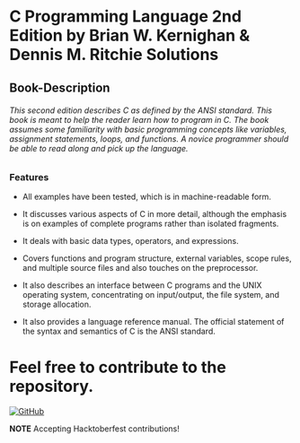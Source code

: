 # C Programming Language 2nd Edition by Brian W. Kernighan & Dennis M. Ritchie Solutions

## Book-Description

###### This second edition describes C as defined by the ANSI standard. This book is meant to help the reader learn how to program in C. The book assumes some familiarity with basic programming concepts like variables, assignment statements, loops, and functions. A novice programmer should be able to read along and pick up the language.

 
 ### Features


- All examples have been tested, which is in machine-readable form.

- It discusses various aspects of C in more detail, although the emphasis is on examples of complete programs rather than isolated fragments.

- It deals with basic data types, operators, and expressions.

- Covers functions and program structure, external variables, scope rules, and multiple source files and also touches on the preprocessor.

- It also describes an interface between C programs and the UNIX operating system, concentrating on input/output, the file system, and storage allocation.

- It also provides a language reference manual. The official statement of the syntax and semantics of C is the ANSI standard.


# Feel free to contribute to the repository.


[![GitHub](https://img.shields.io/github/license/mashape/apistatus.svg?style=for-the-badge)](https://github.com/Verkiya/Dennis-Ritchie-C-Solutions)

**NOTE** 
Accepting Hacktoberfest contributions!
